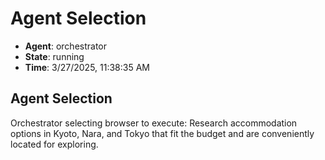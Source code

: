 # Agent Selection

- **Agent**: orchestrator
- **State**: running
- **Time**: 3/27/2025, 11:38:35 AM

## Agent Selection

Orchestrator selecting browser to execute: Research accommodation options in Kyoto, Nara, and Tokyo that fit the budget and are conveniently located for exploring.

